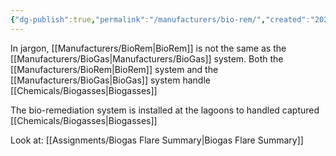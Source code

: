 ```yaml
---
{"dg-publish":true,"permalink":"/manufacturers/bio-rem/","created":"2025-01-10T15:13:40.644-06:00"}
---
```


In jargon, [[Manufacturers/BioRem\|BioRem]] is not the same as the [[Manufacturers/BioGas\|Manufacturers/BioGas]] system.
Both the [[Manufacturers/BioRem\|BioRem]] system and the [[Manufacturers/BioGas\|BioGas]] system handle [[Chemicals/Biogasses\|Biogasses]]

The bio-remediation system is installed at the lagoons to handled captured [[Chemicals/Biogasses\|Biogasses]]

Look at:
[[Assignments/Biogas Flare Summary\|Biogas Flare Summary]]
